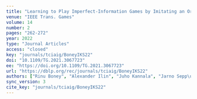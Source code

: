 ```yaml
---
title: "Learning to Play Imperfect-Information Games by Imitating an Oracle Planner."
venue: "IEEE Trans. Games"
volume: 14
number: 2
pages: "262-272"
year: 2022
type: "Journal Articles"
access: "closed"
key: "journals/tciaig/BoneyIKS22"
doi: "10.1109/TG.2021.3067723"
ee: "https://doi.org/10.1109/TG.2021.3067723"
url: "https://dblp.org/rec/journals/tciaig/BoneyIKS22"
authors: ["Rinu Boney", "Alexander Ilin", "Juho Kannala", "Jarno Sepp\u00e4nen"]
sync_version: 3
cite_key: "journals/tciaig/BoneyIKS22"
---
```

